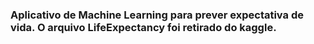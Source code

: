 ### Aplicativo de Machine Learning para prever expectativa de vida. O arquivo LifeExpectancy foi retirado do kaggle.
